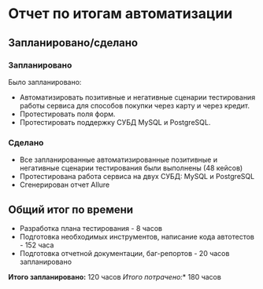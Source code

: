 # Отчет по итогам автоматизации

## Запланировано/сделано
### Запланировано
Было запланировано:
- Автоматизировать позитивные и негативные сценарии тестирования работы сервиса для способов покупки через карту и через кредит.
- Протестировать поля форм.
- Протестировать поддержку СУБД MySQL и PostgreSQL.
### Сделано
- Все запланированные автоматизированные позитивные и негативные сценарии тестирования были выполнены (48 кейсов)
- Протестирована работа сервиса на двух СУБД: MySQL и PostgreSQL
- Сгенерирован отчет Allure

## Общий итог по времени
- Разработка плана тестирования - 8 часов 
- Подготовка необходимых инструментов, написание кода автотестов - 152 часа
- Подготовка отчетной документации, баг-репортов - 20 часов запланировано

**Итого запланировано:** 120 часов 
*Итого потрачено:** 180 часов 